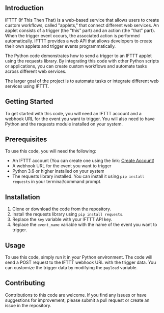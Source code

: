## Introduction

IFTTT (If This Then That) is a web-based service that allows users to create custom workflows, called "applets," that connect different web services. An applet consists of a trigger (the "this" part) and an action (the "that" part). When the trigger event occurs, the associated action is performed automatically. IFTTT provides a web API that allows developers to create their own applets and trigger events programmatically.

The Python code demonstrates how to send a trigger to an IFTTT applet using the requests library. By integrating this code with other Python scripts or applications, you can create custom workflows and automate tasks across different web services.

The larger goal of the project is to automate tasks or integrate different web services using IFTTT.

## Getting Started

To get started with this code, you will need an IFTTT account and a webhook URL for the event you want to trigger. You will also need to have Python and the requests module installed on your system.

## Prerequisites

To use this code, you will need the following:

-   An IFTTT account (You can create one using the link: [Create Account](https://ifttt.com/join))
-   A webhook URL for the event you want to trigger
-   Python 3.6 or higher installed on your system
-   The requests library installed. You can install it using `pip install requests` in your terminal/command prompt.

## Installation

1.  Clone or download the code from the repository.
2.  Install the requests library using `pip install requests`.
3.  Replace the `key` variable with your IFTTT API key.
4.  Replace the `event_name` variable with the name of the event you want to trigger.

## Usage

To use this code, simply run it in your Python environment. The code will send a POST request to the IFTTT webhook URL with the trigger data. You can customize the trigger data by modifying the `payload` variable.

## Contributing

Contributions to this code are welcome. If you find any issues or have suggestions for improvement, please submit a pull request or create an issue in the repository.